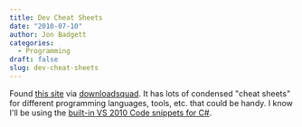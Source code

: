 ```yaml
---
title: Dev Cheat Sheets
date: "2010-07-10"
author: Jon Badgett
categories:
  - Programming
draft: false
slug: dev-cheat-sheets
---
```


Found <a href="http://devcheatsheet.com/">this site</a> via
<a href="http://www.downloadsquad.com/2010/07/09/devcheatsheet-catalogs-over-1-600-cheat-sheets-for-developers-and-users/">downloadsquad</a>.
It has lots of condensed "cheat sheets" for different programming languages,
tools, etc. that could be handy. I know I'll be using the
<a href="http://john-sheehan.com/blog/cheatsheets/visual-studio-2010-csharp-snippets.htm">built-in
VS 2010 Code snippets for C#</a>.
